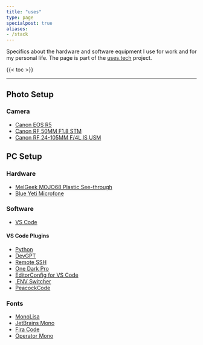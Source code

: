 ```yaml
---
title: "uses"
type: page
specialpost: true
aliases:
- /stack
---
```


Specifics about the hardware and software equipment I use for work and for my personal life. The page is part of the [uses.tech](https://uses.tech/) project.

{{< toc >}}

____

## Photo Setup

### Camera

* [Canon EOS R5](https://www.canon.it/cameras/eos-r5/)
* [Canon RF 50MM F1.8 STM](https://www.canon.it/lenses/rf-50mm-f1-8-stm/)
* [Canon RF 24-105MM F/4L IS USM](https://www.canon.it/lenses/canon-rf-24-105mm-f-4l-is-usm-lens/)

## PC Setup

### Hardware

* [MelGeek MOJO68 Plastic See-through](https://www.melgeek.com/products/melgeek-mojo68-plastic-see-through-custom-programmable-mechanical-keyboard?variant=42827346051326)
* [Blue Yeti Microfone](https://www.amazon.it/gp/product/B01LY6Z2M6)

### Software

* [VS Code](https://code.visualstudio.com/)

#### VS Code Plugins

* [Python](https://marketplace.visualstudio.com/items?itemName=ms-python.python)
* [DevGPT](https://marketplace.visualstudio.com/items?itemName=bogdanaks.devgpt)
* [Remote SSH](https://marketplace.visualstudio.com/items?itemName=ms-vscode-remote.remote-ssh)
* [One Dark Pro](https://marketplace.visualstudio.com/items?itemName=zhuangtongfa.Material-theme)
* [EditorConfig for VS Code](https://marketplace.visualstudio.com/items?itemName=EditorConfig.EditorConfig)
* [.ENV Switcher](https://marketplace.visualstudio.com/items?itemName=EcksDy.env-switcher)
* [PeacockCode](https://www.peacockcode.dev/)

### Fonts

* [MonoLisa](https://www.monolisa.dev/)
* [JetBrains Mono](https://www.jetbrains.com/lp/mono/)
* [Fira Code](https://github.com/tonsky/FiraCode)
* [Operator Mono](https://www.typography.com/fonts/operator/styles)
